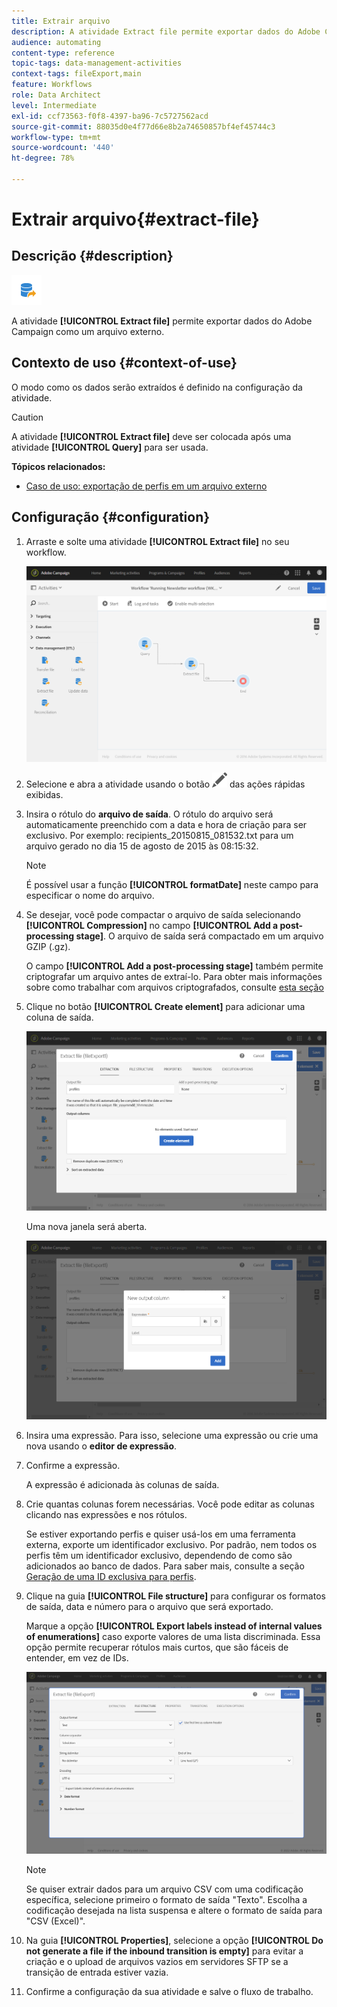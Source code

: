 ```yaml
---
title: Extrair arquivo
description: A atividade Extract file permite exportar dados do Adobe Campaign como um arquivo externo.
audience: automating
content-type: reference
topic-tags: data-management-activities
context-tags: fileExport,main
feature: Workflows
role: Data Architect
level: Intermediate
exl-id: ccf73563-f0f8-4397-ba96-7c5727562acd
source-git-commit: 88035d0e4f77d66e8b2a74650857bf4ef45744c3
workflow-type: tm+mt
source-wordcount: '440'
ht-degree: 78%

---
```


# Extrair arquivo{#extract-file}

## Descrição {#description}

![](assets/export.png)

A atividade **[!UICONTROL Extract file]** permite exportar dados do Adobe Campaign como um arquivo externo.

## Contexto de uso {#context-of-use}

O modo como os dados serão extraídos é definido na configuração da atividade.

>[!CAUTION]
>
>A atividade **[!UICONTROL Extract file]** deve ser colocada após uma atividade **[!UICONTROL Query]** para ser usada.

**Tópicos relacionados:**

* [Caso de uso: exportação de perfis em um arquivo externo](../../automating/using/exporting-profiles-in-file.md)

## Configuração {#configuration}

1. Arraste e solte uma atividade **[!UICONTROL Extract file]** no seu workflow.

   ![](assets/wkf_data_export1.png)

1. Selecione e abra a atividade usando o botão ![](assets/edit_darkgrey-24px.png) das ações rápidas exibidas.
1. Insira o rótulo do **arquivo de saída**. O rótulo do arquivo será automaticamente preenchido com a data e hora de criação para ser exclusivo. Por exemplo: recipients_20150815_081532.txt para um arquivo gerado no dia 15 de agosto de 2015 às 08:15:32.

   >[!NOTE]
   >
   >É possível usar a função **[!UICONTROL formatDate]** neste campo para especificar o nome do arquivo.

1. Se desejar, você pode compactar o arquivo de saída selecionando **[!UICONTROL Compression]** no campo **[!UICONTROL Add a post-processing stage]**. O arquivo de saída será compactado em um arquivo GZIP (.gz).

   O campo **[!UICONTROL Add a post-processing stage]** também permite criptografar um arquivo antes de extraí-lo. Para obter mais informações sobre como trabalhar com arquivos criptografados, consulte [esta seção](../../automating/using/managing-encrypted-data.md)

1. Clique no botão **[!UICONTROL Create element]** para adicionar uma coluna de saída.

   ![](assets/wkf_data_export2.png)

   Uma nova janela será aberta.

   ![](assets/wkf_data_export3.png)

1. Insira uma expressão. Para isso, selecione uma expressão ou crie uma nova usando o **editor de expressão**.
1. Confirme a expressão.

   A expressão é adicionada às colunas de saída.

1. Crie quantas colunas forem necessárias. Você pode editar as colunas clicando nas expressões e nos rótulos.

   Se estiver exportando perfis e quiser usá-los em uma ferramenta externa, exporte um identificador exclusivo. Por padrão, nem todos os perfis têm um identificador exclusivo, dependendo de como são adicionados ao banco de dados. Para saber mais, consulte a seção [Geração de uma ID exclusiva para perfis](../../developing/using/configuring-the-resource-s-data-structure.md#generating-a-unique-id-for-profiles-and-custom-resources).

1. Clique na guia **[!UICONTROL File structure]** para configurar os formatos de saída, data e número para o arquivo que será exportado.

   Marque a opção **[!UICONTROL Export labels instead of internal values of enumerations]** caso exporte valores de uma lista discriminada. Essa opção permite recuperar rótulos mais curtos, que são fáceis de entender, em vez de IDs.

   ![](assets/extract-file-file-structure.png)

   >[!NOTE]
   >
   >Se quiser extrair dados para um arquivo CSV com uma codificação específica, selecione primeiro o formato de saída &quot;Texto&quot;. Escolha a codificação desejada na lista suspensa e altere o formato de saída para &quot;CSV (Excel)&quot;.

1. Na guia **[!UICONTROL Properties]**, selecione a opção **[!UICONTROL Do not generate a file if the inbound transition is empty]** para evitar a criação e o upload de arquivos vazios em servidores SFTP se a transição de entrada estiver vazia.
1. Confirme a configuração da sua atividade e salve o fluxo de trabalho.
